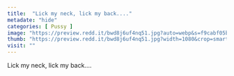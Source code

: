 ```yaml
---
title:  "Lick my neck, lick my back...."
metadate: "hide"
categories: [ Pussy ]
image: "https://preview.redd.it/bwd8j6uf4nq51.jpg?auto=webp&s=f9cabf05bf5d20bb5e42db5d2a0e3c0b819596dd"
thumb: "https://preview.redd.it/bwd8j6uf4nq51.jpg?width=1080&crop=smart&auto=webp&s=0c33fcdb568338d14e3b87fb7f44f525aa125c82"
visit: ""
---
```

Lick my neck, lick my back....
